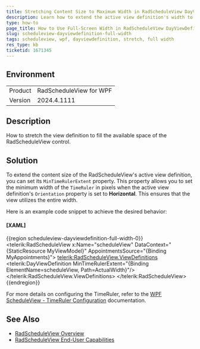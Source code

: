 ```yaml
---
title: Stretching Content Size to Maximum Width in RadScheduleView DayViewDefinition
description: Learn how to extend the active view definition's width to use the full-screen width in RadScheduleView for WPF.
type: how-to
page_title: How to Use Full-Screen Width in RadScheduleView DayViewDefinition for WPF
slug: scheduleview-dayviewdefinition-full-width
tags: scheduleview, wpf, dayviewdefinition, stretch, full width
res_type: kb
ticketid: 1671345
---
```


## Environment

<table>
<tbody>
<tr>
<td>Product</td>
<td>RadScheduleView for WPF</td>
</tr>
<tr>
<td>Version</td>
<td>2024.4.1111</td>
</tr>
</tbody>
</table>

## Description

How to stretch the view definition to fill the available space of the RadScheduleView control.

## Solution

To extend the content size of the RadScheduleView's active view definition, you can set its `MinTimeRulerExtent` property. This property allows you to set the minimum width of the `TimeRuler` in pixels when the active view definition's `Orientation` property is set to __Horizontal__. This ensures that the view utilizes the entire width.

Here is an example code snippet to achieve the desired behavior:

#### __[XAML]__
{{region scheduleview-dayviewdefinition-full-width-0}}
    <telerik:RadScheduleView x:Name="scheduleView" DataContext="{StaticResource MyViewModel}" AppointmentsSource="{Binding MyAppointments}">
        <telerik:RadScheduleView.ViewDefinitions>
            <telerik:DayViewDefinition MinTimeRulerExtent="{Binding ElementName=scheduleView, Path=ActualWidth}"/>
        </telerik:RadScheduleView.ViewDefinitions>
    </telerik:RadScheduleView>
{{endregion}}

For more details on configuring the TimeRuler, refer to the [WPF ScheduleView - TimeRuler Configuration](https://docs.telerik.com/devtools/wpf/controls/radscheduleview/end-user-capabilities/timerulerconfiguration) documentation.

## See Also
- [RadScheduleView Overview](https://docs.telerik.com/devtools/wpf/controls/radscheduleview/overview)
- [RadScheduleView End-User Capabilities](https://docs.telerik.com/devtools/wpf/controls/radscheduleview/end-user-capabilities/overview)
